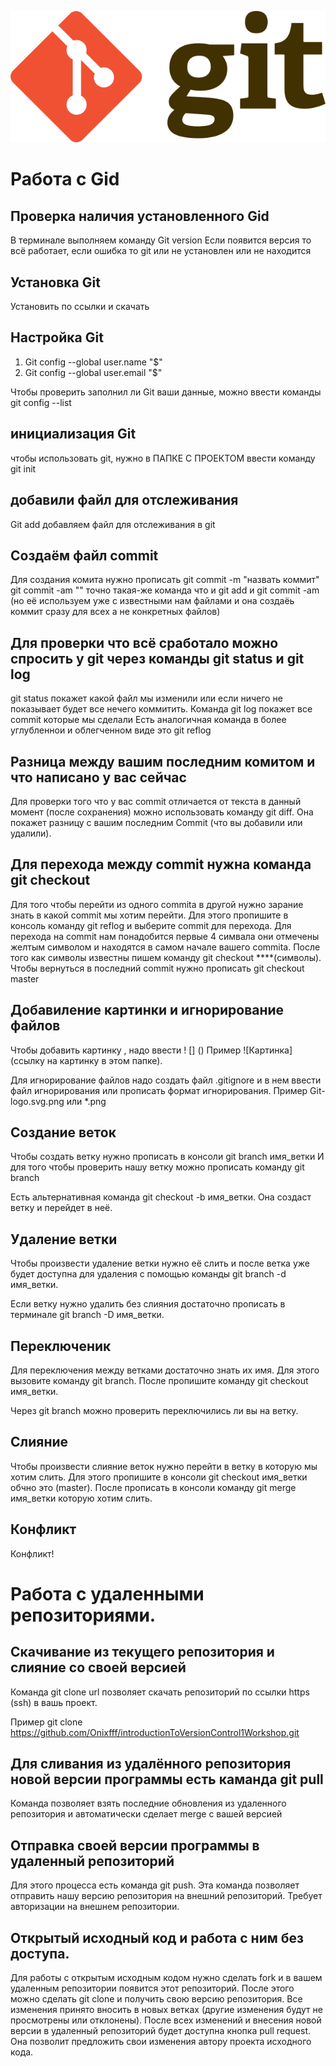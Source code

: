 ![Картинка git](Git-logo.svg.png)
# Работа с Gid

## Проверка наличия установленного Gid

В терминале выполняем команду Git version
Если появится версия то всё работает, если ошибка то git или не установлен или не находится

## Установка Git

Установить по ссылки и скачать

## Настройка Git

1. Git config --global user.name "$"
2. Git config --global user.email "$"

Чтобы проверить заполнил ли Git ваши данные, можно ввести команды git config --list

## инициализация Git

чтобы использовать git, нужно в ПАПКЕ С ПРОЕКТОМ ввести команду git init

## добавили файл для отслеживания 

Git add добавляем файл для отслеживания в git

## Создаём файл commit 

Для создания комита нужно прописать git commit -m "назвать коммит"
git commit -am "" точно такая-же команда что и git add и git commit -am (но её используем уже с известными нам файлами и она создаёь коммит сразу для всех а не конкретных файлов)

## Для проверки что всё сработало можно спросить у git через команды git status и git log

git status покажет какой файл мы изменили или если ничего не показывает будет все нечего коммитить. 
Команда git log покажет все commit которые мы сделали
Есть аналогичная команда в более углубленнои и облегченном виде это git reflog

## Разница между вашим последним комитом и что написано у вас сейчас

Для проверки того что у вас commit отличается от текста в данный момент (после сохранения) можно использовать команду git diff. Она покажет разницу с вашим последним Commit (что вы добавили или удалили).

## Для перехода между commit нужна команда git checkout

Для того чтобы перейти из одного commita в другой нужно зарание знать в какой commit мы хотим перейти. Для этого пропишите в консоль команду git reflog и выберите commit для перехода. Для перехода на commit нам понадобится первые 4 симвала они отмечены желтым символом и находятся в самом начале вашего commita.
После того как символы известны пишем команду git checkout ****(символы). Чтобы вернуться в последний commit нужно прописать git checkout master

## Добавиление картинки и игнорирование файлов

Чтобы добавить картинку , надо ввести ! [] ()
Пример
![Картинка](ссылку на картинку в этом папке).

Для игнорирование файлов надо создать файл .gitignore и в нем ввести файл игнорирования или прописать формат игнорирования. 
Пример
Git-logo.svg.png или *.png

## Cоздание веток

Чтобы создать ветку нужно прописать в консоли git branch имя_ветки
И для того чтобы проверить нашу ветку можно прописать команду git branch

Есть альтернативная команда git checkout -b имя_ветки. Она создаст ветку и перейдет в неё.

## Удаление ветки

Чтобы произвести удаление ветки нужно её слить и после ветка уже будет доступна для удаления с помощью команды git branch -d имя_ветки.

Если ветку нужно удалить без слияния достаточно прописать в терминале git branch -D имя_ветки.

## Переключеник

Для переключения между ветками достаточно знать их имя. Для этого вызовите команду git branch. После пропишите команду git checkout имя_ветки.

Через git branch можно проверить переключились ли вы на ветку.

## Слияние

Чтобы произвести слияние веток нужно перейти в ветку в которую мы хотим слить. Для этого пропишите в консоли git checkout имя_ветки обчно это (master). После прописать в консоли команду git merge имя_ветки которую хотим слить.

## Конфликт

Конфликт!

# Работа с удаленными репозиториями.

## Скачивание из текущего репозитория и слияние со своей версией
Команда git clone url позволяет скачать репозиторий по ссылки https (ssh) в вашь проект.

Пример git clone https://github.com/Onixfff/introductionToVersionControl1Workshop.git

## Для сливания из удалённого репозитория новой версии программы есть каманда git pull

Команда позволяет взять последние обновления из удаленного репозитория и автоматически сделает merge с вашей версией

## Отправка своей версии программы в удаленный репозиторий

Для этого процесса есть команда git push. Эта команда позволяет отправить нашу версию репозитория на внешний репозиторий. Требует авторизации на внешнем репозитории.

## Открытый исходный код и работа с ним без доступа.

Для работы с открытым исходным кодом нужно сделать fork и в вашем удаленным репозитории появится этот репозиторий. После этого можно сделать git clone и получить свою версию репозитория. Все изменения принято вносить в новых ветках (другие изменения будут не просмотрены или отклонены). После всех изменений и внесения новой версии в удаленный репозиторий будет доступна кнопка pull request. Она позволит предложить свои изменения автору проекта исходного кода. 